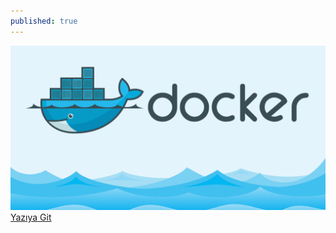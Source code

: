 ```yaml
---
published: true
---
```

![docker.png](https://raw.githubusercontent.com/Fcelikq/Fcelikq.github.io/master/_posts/docker.png)
[Yazıya Git](https://keytorc.com/blog/docker-nedir-ve-ne-icin-kullanilir/)

